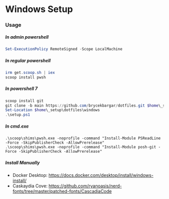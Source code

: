 # Windows Setup

### Usage

##### In admin powershell

```powershell
Set-ExecutionPolicy RemoteSigned -Scope LocalMachine
```

##### In regular powershell

```powershell
irm get.scoop.sh | iex
scoop install pwsh
```

##### In powershell 7

```powershell
scoop install git
git clone -b main https://github.com/brycekbargar/dotfiles.git $home\_setup\dotfiles
Set-Location $home\_setup\dotfiles\windows
.\setup.ps1
```

##### In cmd.exe

```batch
.\scoop\shims\pwsh.exe -noprofile -command "Install-Module PSReadLine -Force -SkipPublisherCheck -AllowPrerelease"
.\scoop\shims\pwsh.exe -noprofile -command "Install-Module posh-git -Force -SkipPublisherCheck -AllowPrerelease"
```

##### Install Manually
  - Docker Desktop: https://docs.docker.com/desktop/install/windows-install/
  - Caskaydia Cove: https://github.com/ryanoasis/nerd-fonts/tree/master/patched-fonts/CascadiaCode
